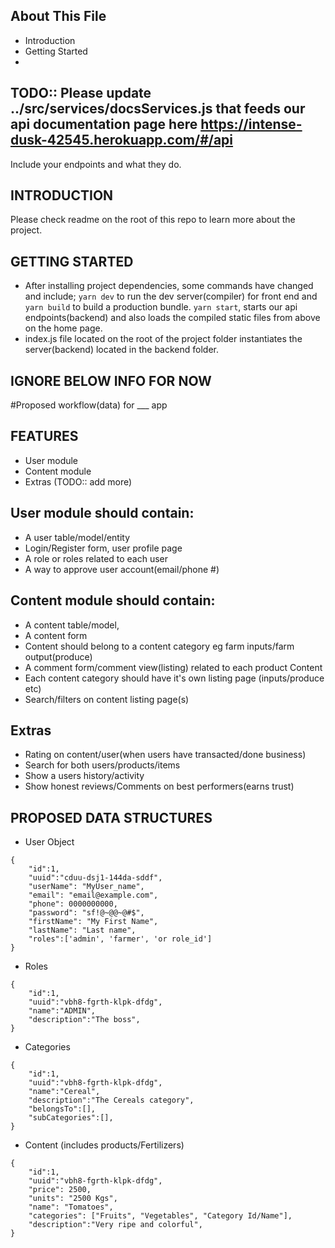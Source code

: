 About This File
---------------
* Introduction
* Getting Started
* 

TODO:: Please update ../src/services/docsServices.js that feeds our api documentation page here https://intense-dusk-42545.herokuapp.com/#/api
-----
Include your endpoints and what they do.


INTRODUCTION
------------
Please check readme on the root of this repo to learn more about the project.

GETTING STARTED
---------------
* After installing project dependencies, some commands have changed and include;
    `yarn dev` to run the dev server(compiler) for front end and `yarn build` to build
    a production bundle.
    `yarn start`, starts our api endpoints(backend) and also loads the compiled static files from
    above on the home page.
* index.js file located on the root of the project folder instantiates the server(backend) located in
the backend folder.

IGNORE BELOW INFO FOR NOW
-------------------------

#Proposed workflow(data) for ___ app

FEATURES
---------------------

 * User module
 * Content module
 * Extras (TODO:: add more)
 
 ## User module should contain:
 * A user table/model/entity
 * Login/Register form, user profile page
 * A role or roles related to each user
 * A way to approve user account(email/phone #)
 
 ## Content module should contain:
 * A content table/model,
 * A content form
 * Content should belong to a content category eg farm inputs/farm output(produce)
 * A comment form/comment view(listing) related to each product Content
 * Each content category should have it's own listing page (inputs/produce etc)
 * Search/filters on content listing page(s)
 
 ## Extras
  * Rating on content/user(when users have transacted/done business)
  * Search for both users/products/items
  * Show a users history/activity
  * Show honest reviews/Comments on best performers(earns trust)
 
 
 PROPOSED DATA STRUCTURES
 ------------------------
 
 * User Object
 
```json5
{
	"id":1,
	"uuid":"cduu-dsj1-144da-sddf",
	"userName": "MyUser_name",
	"email": "email@example.com",
	"phone": 0000000000,
	"password": "sf!@~@@~@#$",
	"firstName": "My First Name",
	"lastName": "Last name",
	"roles":['admin', 'farmer', 'or role_id']
}
```

 * Roles
 
```json5
{
	"id":1,
	"uuid":"vbh8-fgrth-klpk-dfdg",
	"name":"ADMIN",
	"description":"The boss",
}
```

 * Categories
 
```json5
{
	"id":1,
	"uuid":"vbh8-fgrth-klpk-dfdg",
	"name":"Cereal",
	"description":"The Cereals category",
	"belongsTo":[],
	"subCategories":[],
}
```


 * Content (includes products/Fertilizers)
 
```json5
{
	"id":1,
	"uuid":"vbh8-fgrth-klpk-dfdg",
	"price": 2500,
	"units": "2500 Kgs",
	"name": "Tomatoes",
	"categories": ["Fruits", "Vegetables", "Category Id/Name"],
	"description":"Very ripe and colorful",
}
```
